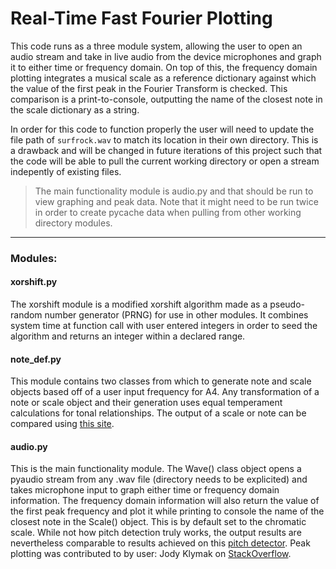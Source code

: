 # Real-Time Fast Fourier Plotting

This code runs as a three module system, allowing the user to open an audio stream and take in live audio from the device microphones and graph it to either time or frequency domain. On top of this, the frequency domain plotting integrates a musical scale as a reference dictionary against which the value of the first peak in the Fourier Transform is checked. This comparison is a print-to-console, outputting the name of the closest note in the scale dictionary as a string.

In order for this code to function properly the user will need to update the file path of `surfrock.wav` to match its location in their own directory. This is a drawback and will be changed in future iterations of this project such that the code will be able to pull the current working directory or open a stream indepently of existing files.

> The main functionality module is audio.py and that should be run to view graphing and peak data. Note that it might need to be run twice in order to create pycache data when pulling from other working directory modules.

***

### Modules:

#### xorshift.py

The xorshift module is a modified xorshift algorithm made as a pseudo-random number generator (PRNG) for use in other modules. It combines system time at function call with user entered integers in order to seed the algorithm and returns an integer within a declared range.

#### note_def.py

This module contains two classes from which to generate note and scale objects based off of a user input frequency for A4. Any transformation of a note or scale object and their generation uses equal temperament calculations for tonal relationships. The output of a scale or note can be compared using [this site](https://pages.mtu.edu/~suits/notefreqs.html).

#### audio.py

This is the main functionality module. The Wave() class object opens a pyaudio stream from any .wav file (directory needs to be explicited) and takes microphone input to graph either time or frequency domain information. The frequency domain information will also return the value of the first peak frequency and plot it while printing to console the name of the closest note in the Scale() object. This is by default set to the chromatic scale. While not how pitch detection truly works, the output results are nevertheless comparable to results achieved on this [pitch detector](https://www.onlinemictest.com/tuners/pitch-detector/).
Peak plotting was contributed to by user: Jody Klymak on [StackOverflow](https://stackoverflow.com/questions/75279106/how-do-i-find-plot-and-output-the-peaks-of-a-live-plotted-fast-fourier-transfo/75279677#75279677).
